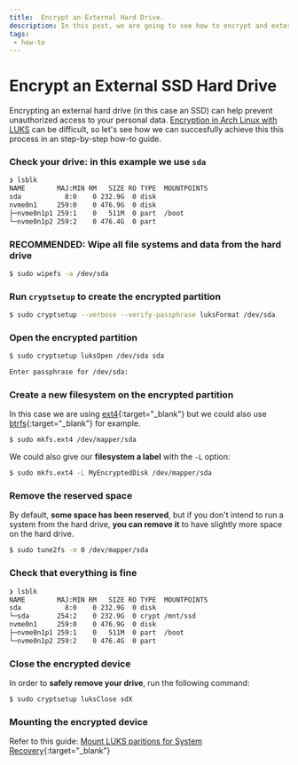 ```yaml
---
title:  Encrypt an External Hard Drive.
description: In this post, we are going to see how to encrypt and external hard drive (SSD) in linux. 
tags: 
 - how-to
---
```


# Encrypt an External SSD Hard Drive

Encrypting an external hard drive (in this case an SSD) can help prevent unauthorized access to your personal data. [Encryption in Arch Linux with LUKS](https://wiki.archlinux.org/title/Dm-crypt/Encrypting_an_entire_system) can be difficult, so let's see how we can succesfully achieve this this process in an step-by-step how-to guide. 

### Check your drive: in this example we use `sda`

```bash
❯ lsblk
NAME        MAJ:MIN RM   SIZE RO TYPE  MOUNTPOINTS
sda           8:0    0 232.9G  0 disk
nvme0n1     259:0    0 476.9G  0 disk
├─nvme0n1p1 259:1    0   511M  0 part  /boot
└─nvme0n1p2 259:2    0 476.4G  0 part
```

### RECOMMENDED: Wipe all file systems and data from the hard drive

```bash
$ sudo wipefs -a /dev/sda
```

### Run `cryptsetup` to create the encrypted partition

```bash
$ sudo cryptsetup --verbose --verify-passphrase luksFormat /dev/sda
```

### Open the encrypted partition

```bash
$ sudo cryptsetup luksOpen /dev/sda sda

Enter passphrase for /dev/sda:
```

### Create a new filesystem on the encrypted partition

In this case we are using [ext4](https://wiki.archlinux.org/title/ext4){:target="_blank"} but we could also use [btrfs](https://wiki.archlinux.org/title/btrfs){:target="_blank"} for example.

```bash
$ sudo mkfs.ext4 /dev/mapper/sda
```

We could also give our **filesystem a label** with the `-L` option: 

```bash 
$ sudo mkfs.ext4 -L MyEncryptedDisk /dev/mapper/sda
```

### Remove the reserved space

By default, **some space has been reserved**, but if you don't intend to run a system from the hard drive, **you can remove it** to have slightly more space on the hard drive.

```bash
$ sudo tune2fs -m 0 /dev/mapper/sda
```

### Check that everything is fine

```bash
❯ lsblk
NAME        MAJ:MIN RM   SIZE RO TYPE  MOUNTPOINTS
sda           8:0    0 232.9G  0 disk
└─sda       254:2    0 232.9G  0 crypt /mnt/ssd
nvme0n1     259:0    0 476.9G  0 disk
├─nvme0n1p1 259:1    0   511M  0 part  /boot
└─nvme0n1p2 259:2    0 476.4G  0 part
```

### Close the encrypted device

In order to **safely remove your drive**, run the following command:

```bash
$ sudo cryptsetup luksClose sdX
```

### Mounting the encrypted device

Refer to this guide: [Mount LUKS paritions for System Recovery](../guides/mount-luks-partition-for-system-recovery){:target="_blank"}
